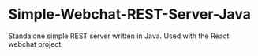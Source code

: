 # Simple-Webchat-REST-Server-Java
Standalone simple REST server written in Java.  Used with the React webchat project
